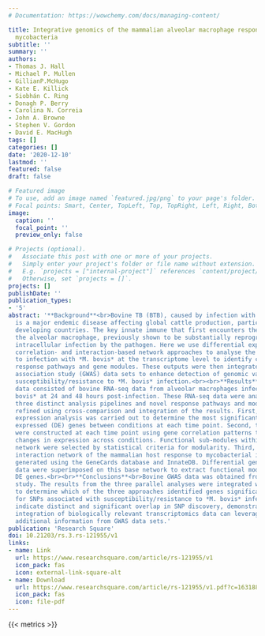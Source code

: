 ```yaml
---
# Documentation: https://wowchemy.com/docs/managing-content/

title: Integrative genomics of the mammalian alveolar macrophage response to intracellular
  mycobacteria
subtitle: ''
summary: ''
authors:
- Thomas J. Hall
- Michael P. Mullen
- GillianP.McHugo
- Kate E. Killick
- Siobhán C. Ring
- Donagh P. Berry
- Carolina N. Correia
- John A. Browne
- Stephen V. Gordon
- David E. MacHugh
tags: []
categories: []
date: '2020-12-10'
lastmod: ''
featured: false
draft: false

# Featured image
# To use, add an image named `featured.jpg/png` to your page's folder.
# Focal points: Smart, Center, TopLeft, Top, TopRight, Left, Right, BottomLeft, Bottom, BottomRight.
image:
  caption: ''
  focal_point: ''
  preview_only: false

# Projects (optional).
#   Associate this post with one or more of your projects.
#   Simply enter your project's folder or file name without extension.
#   E.g. `projects = ["internal-project"]` references `content/project/deep-learning/index.md`.
#   Otherwise, set `projects = []`.
projects: []
publishDate: ''
publication_types:
- '5'
abstract: '**Background**<br>Bovine TB (BTB), caused by infection with *Mycobacterium bovis*,
  is a major endemic disease affecting global cattle production, particularly in many
  developing countries. The key innate immune that first encounters the pathogen is
  the alveolar macrophage, previously shown to be substantially reprogrammed during
  intracellular infection by the pathogen. Here we use differential expression, and
  correlation- and interaction-based network approaches to analyse the host response
  to infection with *M. bovis* at the transcriptome level to identify core infection
  response pathways and gene modules. These outputs were then integrated with genome-wide
  association study (GWAS) data sets to enhance detection of genomic variants for
  susceptibility/resistance to *M. bovis* infection.<br><br>**Results**<br>The host gene expression
  data consisted of bovine RNA-seq data from alveolar macrophages infected with *M.
  bovis* at 24 and 48 hours post-infection. These RNA-seq data were analysed using
  three distinct analysis pipelines and novel response pathways and modules were further
  refined using cross-comparison and integration of the results. First, a differential
  expression analysis was carried out to determine the most significantly differentially
  expressed (DE) genes between conditions at each time point. Second, two networks
  were constructed at each time point using gene correlation patterns to determine
  changes in expression across conditions. Functional sub-modules within each correlation
  network were selected by statistical criteria for modularity. Third, a base gene
  interaction network of the mammalian host response to mycobacterial infection was
  generated using the GeneCards database and InnateDB. Differential gene expression
  data were superimposed on this base network to extract functional modules of interconnected
  DE genes.<br><br>**Conclusions**<br>Bovine GWAS data was obtained from a published BTB susceptibility/resistance
  study. The results from the three parallel analyses were integrated with this data
  to determine which of the three approaches identified genes significantly enriched
  for SNPs associated with susceptibility/resistance to *M. bovis* infection. Results
  indicate distinct and significant overlap in SNP discovery, demonstrating that network-based
  integration of biologically relevant transcriptomics data can leverage substantial
  additional information from GWAS data sets.'
publication: 'Research Square'
doi: 10.21203/rs.3.rs-121955/v1
links:
- name: Link
  url: https://www.researchsquare.com/article/rs-121955/v1
  icon_pack: fas
  icon: external-link-square-alt
- name: Download
  url: https://www.researchsquare.com/article/rs-121955/v1.pdf?c=1631880774000
  icon_pack: fas
  icon: file-pdf
---
```

{{< metrics >}}